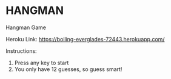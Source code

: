 # HANGMAN
Hangman Game

Heroku Link:
https://boiling-everglades-72443.herokuapp.com/

Instructions:
1) Press any key to start
2) You only have 12 guesses, so guess smart! 
